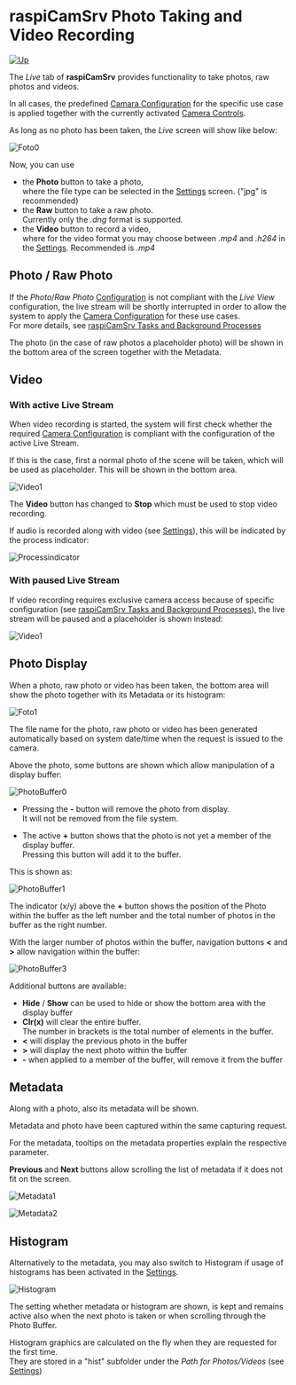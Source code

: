 # raspiCamSrv Photo Taking and Video Recording

[![Up](img/goup.gif)](./LiveScreen.md)

The *Live* tab of **raspiCamSrv** provides functionality to take photos, raw photos and videos.

In all cases, the predefined [Camara Configuration](./Configuration.md) for the specific use case is applied together with the currently activated [Camera Controls](./CameraControls.md).

As long as no photo has been taken, the *Live* screen will show like below:

![Foto0](img/Foto0.jpg)

Now, you can use
- the **Photo** button to take a photo,   
where the file type can be selected in the [Settings](./Settings.md) screen. ("jpg" is recommended)
- the **Raw** button to take a raw photo.   
Currently only the *.dng* format is supported.
- the **Video** button to record a video,   
where for the video format you may choose between *.mp4* and *.h264* in the [Settings](./Settings.md). Recommended is *.mp4*

## Photo / Raw Photo

If the *Photo*/*Raw Photo* [Configuration](./Configuration.md) is not compliant with the *Live View* configuration, the live stream will be shortly interrupted in order to allow the system to apply the [Camera Configuration](./Configuration.md) for these use cases.   
For more details, see [raspiCamSrv Tasks and Background Processes](./Background%20Processes.md)

The photo (in the case of raw photos a placeholder photo) will be shown in the bottom area of the screen together with the Metadata.

## Video

### With active Live Stream

When video recording is started, the system will first check whether the required [Camera Configuration](./Configuration.md) is compliant with the configuration of the active Live Stream.

If this is the case, first a normal photo of the scene will be taken, which will be used as placeholder. This will be shown in the bottom area.

![Video1](img/Video1.jpg)

The **Video** button has changed to **Stop** which must be used to stop video recording.

If audio is recorded along with video (see [Settings](./Settings.md#recording-audio-along-with-video)), this will be indicated by the process indicator:

![Processindicator](img/ProcessIndicator3.jpg)

### With paused Live Stream

If video recording requires exclusive camera access because of specific configuration (see [raspiCamSrv Tasks and Background Processes](./Background%20Processes.md)), the live stream will be paused and a placeholder is shown instead:


![Video1](img/Video2.jpg)

## Photo Display

When a photo, raw photo or video has been taken, the bottom area will show the photo together with its Metadata or its histogram:

![Foto1](img/Foto1.jpg)

The file name for the photo, raw photo or video has been generated automatically based on system date/time when the request is issued to the camera.

Above the photo, some buttons are shown which allow manipulation of a display buffer:

![PhotoBuffer0](img/FotoBuffer0.jpg)

- Pressing the **-** button will remove the photo from display.   
It will not be removed from the file system.

- The active **+** button shows that the photo is not yet a member of the display buffer.   
Pressing this button will add it to the buffer.

This is shown as:

![PhotoBuffer1](img/FotoBuffer1.jpg)

The indicator (x/y) above the **+** button shows the position of the Photo within the buffer as the left number and the total number of photos in the buffer as the right number.

With the larger number of photos within the buffer, navigation buttons **<** and **>** allow navigation within the buffer:

![PhotoBuffer3](img/FotoBuffer3.jpg)

Additional buttons are available:

- **Hide** / **Show** can be used to hide or show the bottom area with the display buffer
- **Clr(x)** will clear the entire buffer.   
The number in brackets is the total number of elements in the buffer.
- **<** will display the previous photo in the buffer
- **>** will display the next photo within the buffer
- **-** when applied to a member of the buffer, will remove it from the buffer

## Metadata

Along with a photo, also its metadata will be shown.

Metadata and photo have been captured within the same capturing request.

For the metadata, tooltips on the metadata properties explain the respective parameter.

**Previous** and **Next** buttons allow scrolling the list of metadata if it does not fit on the screen.

![Metadata1](img/Metadata1.jpg)

![Metadata2](img/Metadata2.jpg)

## Histogram

Alternatively to the metadata, you may also switch to Histogram if usage of histograms has been activated in the [Settings](./Settings.md).

![Histogram](img/MetaHistogram.jpg)

The setting whether metadata or histogram are shown, is kept and remains active also when the next photo is taken or when scrolling through the Photo Buffer.

Histogram graphics are calculated on the fly when they are requested for the first time.    
They are stored in a "hist" subfolder under the *Path for Photos/Videos* (see [Settings](./Settings.md))
